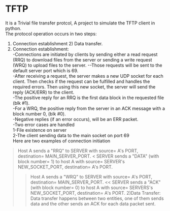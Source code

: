 # TFTP
It is a Trivial file transfer protcol,
A project to simulate the TFTP client in python. <br />
The protocol operation occurs in two steps: <br /> 
1) Connection establishment 2) Data transfer. <br />
1) Connection establishment: <br />
-Connections are initiated by clients by sending either a read request (RRQ) to download files from the server or sending a write request (WRQ) to upload files to the server. --Those requests will be sent to the default server port which is 69. <br />
-After receiving a request, the server makes a new UDP socket for each client. Then checks if the request can be fulfilled and handles the required errors. Then using this new socket, the server will send the reply (ACK/ERR) to the client. <br />
-The positive reply for an RRQ is the first data block in the requested file (blk #1). <br />
-For a WRQ, the positive reply from the server in an ACK message with a block number 0, (blk #0). <br />
-Negative replies (if an error occurs), will be an ERR packet. <br />
-Two error cases are handled <br />
1-File existence on server <br />
2-The client sending data to the main socket on port 69 <br />
Here are two examples of connection initiation
> Host  A  sends  a  "RRQ"  to  SERVER  with  source= A's PORT, destination= MAIN_SERVER_PORT.
< SERVER sends a "DATA" (with block number= 1) to host A with source= SERVER's NEW_SOCKET_PORT, destination= A's PORT.
>> Host A sends  a  "WRQ"  to  SERVER  with  source=  A's  PORT, destination= MAIN_SERVER_PORT.
<< SERVER  sends  a "ACK" (with block number= 0) to host A with source= SERVERS's NEW_SOCKET_PORT, destination= A's PORT.
2)Data Transfer: <br />
Data transfer happens between two entities, one of them sends data and the other sends an ACK for each data packet sent. 
